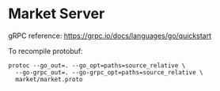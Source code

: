 # Market Server

gRPC reference: https://grpc.io/docs/languages/go/quickstart

To recompile protobuf:

```Shell
protoc --go_out=. --go_opt=paths=source_relative \
  --go-grpc_out=. --go-grpc_opt=paths=source_relative \
  market/market.proto
```
